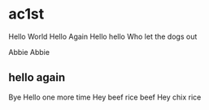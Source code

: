 # ac1st
Hello World
Hello Again
Hello hello
Who let the dogs out

Abbie 
Abbie

## hello again
Bye
Hello one more time
Hey beef rice beef
Hey
chix rice
